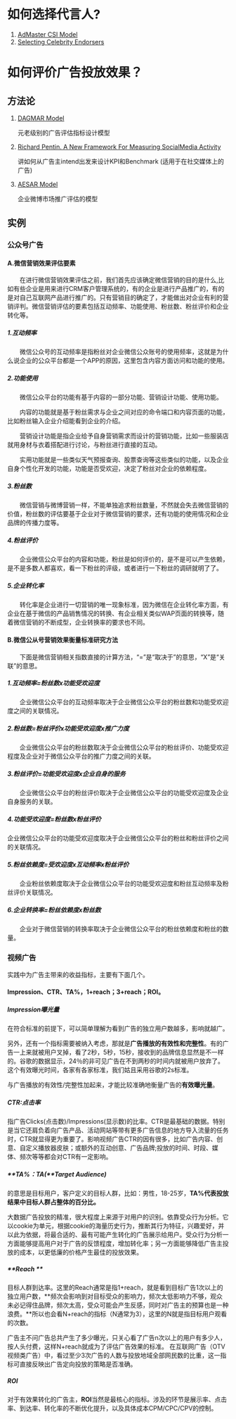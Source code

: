 # 如何选择代言人? 

1. [AdMaster CSI Model](https://www.admaster.com.cn/cn/product/innovation)
2. [Selecting Celebrity Endorsers](https://www.semanticscholar.org/paper/Selecting-Celebrity-Endorsers%3AThe-Practitioner's-Erdoğan-Baker/99398fd678b33cf77c7e19163e563eed5770e3ce?citingPapersSort=is-influential#citing-papers)

# 如何评价广告投放效果？



## 方法论



1. [DAGMAR Model](https://en.wikipedia.org/wiki/DAGMAR_marketing)

   元老级别的广告评估指标设计模型

2. [Richard Pentin. A New Framework For Measuring SocialMedia Activity](https://www.slideshare.net/Ifonlyblog/iab-measurement-framework-for-social-media-final4-3)

   讲如何从广告主intend出发来设计KPI和Benchmark (适用于在社交媒体上的广告)

3. [AESAR Model](https://file.scirp.org/pdf/EBM2012_2013042216102597.pdf)

   企业微博市场推广评估的模型



## 实例



### 公众号广告

#### A.微信营销效果评估要素

　　在进行微信营销效果评估之前，我们首先应该确定微信营销的目的是什么,比如有些企业是用来进行CRM客户管理系统的，有的企业是进行产品推广的，有的是对自己互联网产品进行推广的。只有营销目的确定了，才能做出对企业有利的营销评判。微信营销评估的要素包括互动频率、功能使用、粉丝数、粉丝评价和企业转化等。

##### 1.互动频率

　　微信公众号的互动频率是指粉丝对企业微信公众账号的使用频率，这就是为什么说企业的公众平台都是一个APP的原因，这里包含内容方面访问和功能的使用。

##### 2.功能使用

　　微信公众平台的功能有基于内容的一部分功能、营销设计功能、使用功能。

　　内容的功能就是基于粉丝需求与企业之间对应的命令端口和内容页面的功能，比如粉丝输入企业介绍能看到企业的介绍。

　　营销设计功能是指企业给予自身营销需求而设计的营销功能，比如一些服装店就用身材与衣着搭配进行讨论，与粉丝进行直接的互动。

　　实用功能就是一些类似天气预报查询、股票查询等这些类似的功能，以及企业自身个性化开发的功能，功能是否受欢迎，决定了粉丝对企业的依赖程度。

##### 3.粉丝数

　　微信营销与微博营销一样，不能单独追求粉丝数量，不然就会失去微信营销的价值，粉丝数的评估要基于企业对于微信营销的要求，还有功能的使用情况和企业品牌的传播力度等。

##### 4.粉丝评价

　　企业微信公众平台的内容和功能，粉丝是如何评价的，是不是可以产生依赖，是不是多数人都喜欢，看一下粉丝的评级，或者进行一下粉丝的调研就明了了。

##### 5.企业转化率

　　转化率是企业进行一切营销的唯一现象标准，因为微信在企业转化率方面，有企业在基于微信的产品销售情况的转换、有企业相关类似WAP页面的转换等，随着微信营销的不断成型，企业转换率的要求也不同。



#### B.微信公从号营销效果衡量标准研究方法

　　下面是微信营销相关指数直接的计算方法，“=”是“取决于”的意思，“X”是“关联”的意思。

##### 1.互动频率=粉丝数x功能受欢迎度

　　企业微信公众平台的互动频率取决于企业微信公众平台的粉丝数和功能受欢迎度之间的关联情况。

##### 2.粉丝数=粉丝评价x功能受欢迎度x推广力度

　　企业微信公众平台的粉丝数取决于企业微信公众平台的粉丝评价、功能受欢迎程度及企业对于微信公众平台的推广力度之间的关联。

##### 3.粉丝评价=功能受欢迎度x企业自身的服务

　　企业微信公众平台的粉丝评价取决于企业微信公众平台的功能受欢迎度及企业自身服务的关联。

##### 4.功能受欢迎度=粉丝数x粉丝评价

​		企业微信公众平台的功能受欢迎度取决于企业微信公众平台的粉丝和粉丝评价之间的关联情况。

##### 5.粉丝依赖度=受欢迎度x互动频率x粉丝评价

　　企业粉丝依赖度取决于企业微信公众平台的功能受欢迎度和粉丝互动频率及粉丝评价关联情况。

##### 6.企业转换率=粉丝依赖度x粉丝数

　　企业对于微信营销的转换率取决于企业微信公众平台的粉丝依赖度和粉丝的数量。



### 视频广告

实践中为广告主带来的收益指标，主要有下面几个。



#### **Impression、CTR、TA%，1+reach；3+reach；ROI。**



##### **Impression**曝光量

在符合标准的前提下，可以简单理解为看到广告的独立用户数越多，影响就越广。

另外，还有一个指标需要被纳入考虑，那就是**广告播放的有效性和完整性**。有的广告一上来就被用户叉掉，看了2秒，5秒，15秒，接收到的品牌信息显然是不一样的。谷歌的数据显示，24％的非可见广告在不到两秒的时间内就被用户放弃了。这个有效曝光时间，各家有各家标准，我们姑且采用谷歌的2s标准。

与广告播放的有效性/完整性加起来，才能比较准确地衡量广告的**有效曝光量**。

##### **CTR:点击率**

指广告Clicks(点击数)/Impressions(显示数)的比率。CTR是最基础的数据。特别是当它还肩负着向广告产品、活动网站等带有更多广告信息的地方导入流量的任务时，CTR就显得更为重要了。影响视频广告CTR的因有很多，比如广告内容、创意、自定义播放器皮肤；或额外的互动创意、广告品牌;投放的时间、时段、媒体、频次等等都会对CTR有一定影响。

##### **TA%：TA(**Target Audience)

的意思是目标用户，客户定义的目标人群，比如：男性，18-25岁，**TA%**代**表投放结果中目标人群占整体的百分比。**

大数据广告投放的精准，很大程度上来源于对用户的识别。依靠受众行为分析。它以cookie为单元，根据cookie的海量历史行为，推断其行为特征，兴趣爱好，并以此为依据，将最合适的、最有可能产生转化的广告展示给用户。受众行为分析一方面能够提高用户对于广告的反馈程度，增加转化率；另一方面能够降低广告主投放的成本，以更低廉的价格产生最佳的投放效果。

##### **Reach **

目标人群到达率。这里的Reach通常是指1+reach，就是看到目标广告1次以上的独立用户数，**频次会影响到对目标受众的影响力，频次太低影响力不够，观众未必记得住品牌，频次太高，受众可能会产生反感，同时对广告主的预算也是一种浪费。**所以也会看N+reach的指标（N通常为3），这里的N就是指目标用户观看的次数。

广告主不问广告总共产生了多少曝光，只关心看了广告n次以上的用户有多少人，按人头付费，这样N+reach就成为了评估广告效果的标准。 在互联网广告（OTV视频类广告）中，看过至少3次广告的人数与投放地域全部网民数的比重，这一指标可直接反映出广告定向投放的策略是否准确。

##### **ROI**

对于有效果转化的广告主，**ROI**当然是最核心的指标。涉及的环节是展示率、点击率、到达率、转化率的不断优化提升，以及具体成本CPM/CPC/CPV的控制。